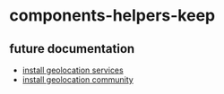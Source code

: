 # components-helpers-keep

## future documentation

- [install geolocation services](https://github.com/Agontuk/react-native-geolocation-service/blob/master/docs/setup.md)
- [install geolocation community](https://github.com/react-native-geolocation/react-native-geolocation)
